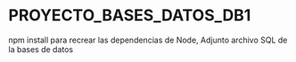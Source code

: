 # PROYECTO_BASES_DATOS_DB1


  npm install para recrear las dependencias de Node,
  Adjunto archivo SQL de la bases de datos
